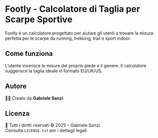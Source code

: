 # Footly - Calcolatore di Taglia per Scarpe Sportive

Footly è un calcolatore progettato per aiutare gli utenti a trovare la misura perfetta per le scarpe da running, trekking, trail e sport indoor.

## Come funziona
L’utente inserisce le misure del proprio piede e il genere. Il calcolatore suggerisce la taglia ideale in formato EU/UK/US.

## Autore
🧑‍💻 Creato da **Gabriele Sanzi**

## Licenza
📄 Tutti i diritti riservati © 2025 – Gabriele Sanzi.  
Consulta `LICENSE.txt` per i dettagli legali.
